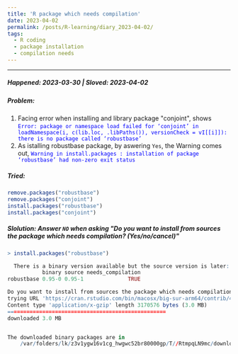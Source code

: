 ```yaml
---
title: 'R package which needs compilation'
date: 2023-04-02
permalink: /posts/R-learning/diary_2023-04-02/
tags:
  - R coding
  - package installation
  - compilation needs
---
```


---
##### Happened: 2023-03-30 | Sloved: 2023-04-02
##### Problem: 
1. Facing error when installing and library package "conjoint", shows 
<span style="color:blue"> ```Error: package or namespace load failed for ‘conjoint’ in loadNamespace(i, c(lib.loc, .libPaths()), versionCheck = vI[[i]]):
 there is no package called ‘robustbase’```</span> 
2. As istalling robustbase package, by aswering `Yes`, the Warning comes out,
<span style="color:blue"> ```Warning in install.packages :
  installation of package ‘robustbase’ had non-zero exit status```</span>
##### Tried:
```R
remove.packages("robustbase")
remove.packages("conjoint")
install.packages("robustbase")
install.packages("conjoint")

```
##### Slolution: Answer `NO` when asking "Do you want to install from sources the package which needs compilation? (Yes/no/cancel)"
```R
> install.packages("robustbase")

  There is a binary version available but the source version is later:
           binary source needs_compilation
robustbase 0.95-0 0.95-1              TRUE

Do you want to install from sources the package which needs compilation? (Yes/no/cancel) No
trying URL 'https://cran.rstudio.com/bin/macosx/big-sur-arm64/contrib/4.2/robustbase_0.95-0.tgz'
Content type 'application/x-gzip' length 3170576 bytes (3.0 MB)
==================================================
downloaded 3.0 MB


The downloaded binary packages are in
	/var/folders/lk/z3v1ygw16v1cg_hwgwc52br80000gp/T//RtmpqLN9mc/downloaded_packages

```
